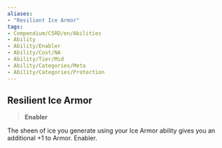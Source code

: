 ```yaml
---
aliases:
- "Resilient Ice Armor"
tags:
- Compendium/CSRD/en/Abilities
- Ability
- Ability/Enabler
- Ability/Cost/NA
- Ability/Tier/Mid
- Ability/Categories/Meta
- Ability/Categories/Protection
---
```


  
## Resilient Ice Armor  
>**Enabler**
  
The sheen of ice you generate using your Ice Armor ability gives you an additional +1 to Armor. Enabler.